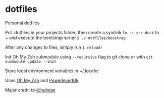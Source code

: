 # dotfiles
Personal dotfiles

Put .dotfiles in your projects folder, then create a symlink `ln -s src dest` to ~ and execute the bootstrap script `$ ./.dotfiles/boostrap`

After any changes to files, simply run `$ reload!`

Init Oh My Zsh submodule using `--recursive` flag to git clone or with `git submodule update --init`


Store local environment variables in ~/.localrc


Uses [Oh My Zsh](https://github.com/ohmyzsh/ohmyzsh) and [Powerlevel10k](https://github.com/romkatv/powerlevel10k)


Major credit to [@holman](https://github.com/holman)
